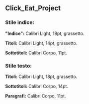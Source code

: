 ## Click_Eat_Project

### **Stile indice:**


**"Indice":**     Calibri Light, 18pt, grassetto.

**Titoli:**      	Calibri Light, 14pt, grassetto.

**Sottotitoli:** 	Calibri Corpo, 11pt.



### **Stile testo:**


**Titoli:**      	Calibri Light, 18pt, grassetto.

**Sottotitoli:** 	Calibri Corpo, 14pt.

**Paragrafi:**   	Calibri Corpo, 11pt.
